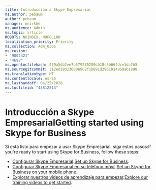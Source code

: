 ```yaml
---
title: Introducción a Skype Empresarial
ms.author: pebaum
author: pebaum
manager: mnirkhe
ms.audience: Admin
ms.topic: article
ROBOTS: NOINDEX, NOFOLLOW
localization_priority: Priority
ms.collection: Adm_O365
ms.custom:
- "9002421"
- "4698"
ms.openlocfilehash: 479a5db2ee7b579735290db18c5b664dce1da7b5
ms.sourcegitcommit: 312ed19d236006962f1b891d2961014959ab1898
ms.translationtype: HT
ms.contentlocale: es-ES
ms.lasthandoff: 04/25/2020
ms.locfileid: "43812813"
---
```

# <a name="getting-started-using-skype-for-business"></a><span data-ttu-id="13cd4-102">Introducción a Skype Empresarial</span><span class="sxs-lookup"><span data-stu-id="13cd4-102">Getting started using Skype for Business</span></span>

<span data-ttu-id="13cd4-103">Si está listo para empezar a usar Skype Empresarial, siga estos pasos:</span><span class="sxs-lookup"><span data-stu-id="13cd4-103">If you're ready to start using Skype for Business, follow these steps:</span></span>

- <span data-ttu-id="13cd4-104">[Configurar Skype Empresarial](https://support.office.com/article/Set-up-Skype-for-Business-c0b4ef28-d281-4bb6-ba4d-50495d2ae24c).</span><span class="sxs-lookup"><span data-stu-id="13cd4-104">[Set up Skype for Business](https://support.office.com/article/Set-up-Skype-for-Business-c0b4ef28-d281-4bb6-ba4d-50495d2ae24c).</span></span>
- <span data-ttu-id="13cd4-105">[Configurar Skype Empresarial en su teléfono móvil](https://support.office.com/article/set-up-your-mobile-apps-985ab72b-47ed-4e0b-9ee5-7376263553ca).</span><span class="sxs-lookup"><span data-stu-id="13cd4-105">[Set up Skype for Business on your mobile phone](https://support.office.com/article/set-up-your-mobile-apps-985ab72b-47ed-4e0b-9ee5-7376263553ca).</span></span>
- <span data-ttu-id="13cd4-106">[Explorar nuestros vídeos de aprendizaje para empezar](https://support.office.com/article/video-download-and-install-skype-for-business-9162ae37-12f9-4971-bbbe-2e4a05590f36).</span><span class="sxs-lookup"><span data-stu-id="13cd4-106">[Explore our training videos to get started](https://support.office.com/article/video-download-and-install-skype-for-business-9162ae37-12f9-4971-bbbe-2e4a05590f36).</span></span>

